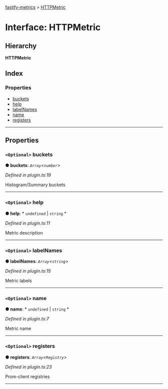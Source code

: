 [fastify-metrics](../README.md) > [HTTPMetric](../interfaces/httpmetric.md)

# Interface: HTTPMetric

## Hierarchy

**HTTPMetric**

## Index

### Properties

* [buckets](httpmetric.md#buckets)
* [help](httpmetric.md#help)
* [labelNames](httpmetric.md#labelnames)
* [name](httpmetric.md#name)
* [registers](httpmetric.md#registers)

---

## Properties

<a id="buckets"></a>

### `<Optional>` buckets

**● buckets**: *`Array`<`number`>*

*Defined in plugin.ts:19*

Histogram/Summary buckets

___
<a id="help"></a>

### `<Optional>` help

**● help**: * `undefined` &#124; `string`
*

*Defined in plugin.ts:11*

Metric description

___
<a id="labelnames"></a>

### `<Optional>` labelNames

**● labelNames**: *`Array`<`string`>*

*Defined in plugin.ts:15*

Metric labels

___
<a id="name"></a>

### `<Optional>` name

**● name**: * `undefined` &#124; `string`
*

*Defined in plugin.ts:7*

Metric name

___
<a id="registers"></a>

### `<Optional>` registers

**● registers**: *`Array`<`Registry`>*

*Defined in plugin.ts:23*

Prom-client registries

___

